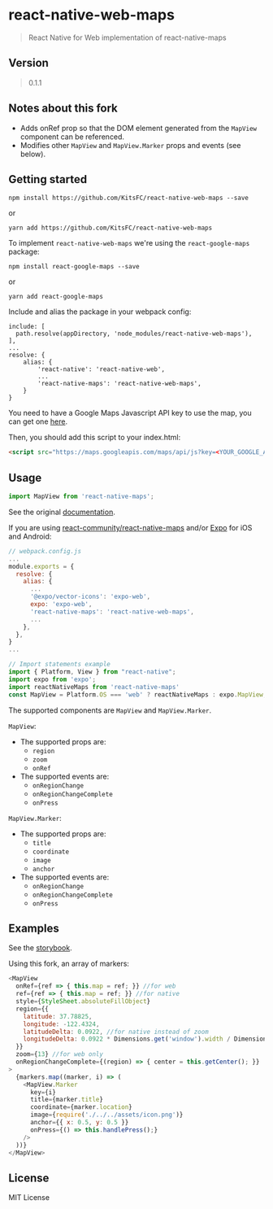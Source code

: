 # react-native-web-maps
> React Native for Web implementation of react-native-maps

## Version
> 0.1.1

## Notes about this fork
- Adds onRef prop so that the DOM element generated from the `MapView` component can be referenced.
- Modifies other `MapView` and `MapView.Marker` props and events (see below).

## Getting started
```
npm install https://github.com/KitsFC/react-native-web-maps --save
```
or
```
yarn add https://github.com/KitsFC/react-native-web-maps
```

To implement `react-native-web-maps` we're using the `react-google-maps` package:

```
npm install react-google-maps --save
```
or
```
yarn add react-google-maps
```

Include and alias the package in your webpack config:

```
include: [
  path.resolve(appDirectory, 'node_modules/react-native-web-maps'),
],
...
resolve: {
    alias: {
        'react-native': 'react-native-web',
        ...
        'react-native-maps': 'react-native-web-maps',
    }
}
```

You need to have a Google Maps Javascript API key to use the map, you can get one [here](https://developers.google.com/maps/documentation/javascript/get-api-key).

Then, you should add this script to your index.html:
``` html
<script src="https://maps.googleapis.com/maps/api/js?key=<YOUR_GOOGLE_API_KEY>"></script>
```

## Usage

``` javascript
import MapView from 'react-native-maps';
```
See the original [documentation](https://github.com/airbnb/react-native-maps).

If you are using [react-community/react-native-maps](https://github.com/react-community/react-native-maps) and/or [Expo](https://docs.expo.io/versions/latest/sdk/map-view) for iOS and Android:

``` javascript
// webpack.config.js
...
module.exports = {
  resolve: {
    alias: {
      ...
      '@expo/vector-icons': 'expo-web',
      expo: 'expo-web',
      'react-native-maps': 'react-native-web-maps',
      ...
    },
  },
}
...

// Import statements example
import { Platform, View } from "react-native";
import expo from 'expo';
import reactNativeMaps from 'react-native-maps'
const MapView = Platform.OS === 'web' ? reactNativeMaps : expo.MapView;
```

The supported components are `MapView` and `MapView.Marker`.

`MapView`:
- The supported props are:
    - `region`
    - `zoom`
    - `onRef`
- The supported events are:
    - `onRegionChange`
    - `onRegionChangeComplete`
    - `onPress`

`MapView.Marker`:
- The supported props are:
    - `title`
    - `coordinate`
    - `image`
    - `anchor`
- The supported events are:
    - `onRegionChange`
    - `onRegionChangeComplete`
    - `onPress`


## Examples
See the [storybook](https://react-native-web-community.github.io/react-native-web-maps/storybook/index.html).

Using this fork, an array of markers:

``` javascript
<MapView
  onRef={ref => { this.map = ref; }} //for web
  ref={ref => { this.map = ref; }} //for native
  style={StyleSheet.absoluteFillObject}
  region={{
    latitude: 37.78825,
    longitude: -122.4324,
    latitudeDelta: 0.0922, //for native instead of zoom
    longitudeDelta: 0.0922 * Dimensions.get('window').width / Dimensions.get('window').height, //for native instead of zoom
  }}
  zoom={13} //for web only
  onRegionChangeComplete={(region) => { center = this.getCenter(); }}
>
  {markers.map((marker, i) => (
    <MapView.Marker
      key={i}
      title={marker.title}
      coordinate={marker.location}
      image={require('./../../assets/icon.png')}
      anchor={{ x: 0.5, y: 0.5 }}
      onPress={() => this.handlePress();}
    />
  ))}
</MapView>
```

## License
MIT License
